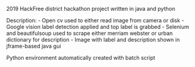 2019 HackFree district hackathon project written in java and python

Description:
	- Open cv used to either read image from camera or disk
	- Google vision label detection applied and top label is grabbed
	- Selenium and beautifulsoup used to scrape either merriam webster or urban dictionary for description
	- Image with label and description shown in jframe-based java gui

Python environment automatically created with batch script
